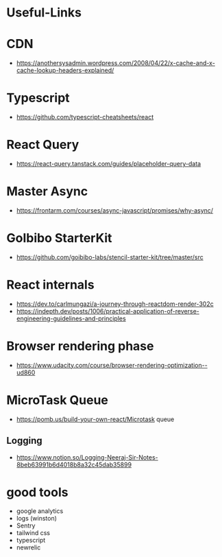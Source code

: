 # Useful-Links

# CDN
* https://anothersysadmin.wordpress.com/2008/04/22/x-cache-and-x-cache-lookup-headers-explained/

# Typescript
* https://github.com/typescript-cheatsheets/react

# React Query
* https://react-query.tanstack.com/guides/placeholder-query-data

# Master Async
* https://frontarm.com/courses/async-javascript/promises/why-async/

# GoIbibo StarterKit
* https://github.com/goibibo-labs/stencil-starter-kit/tree/master/src

# React internals
* https://dev.to/carlmungazi/a-journey-through-reactdom-render-302c
* https://indepth.dev/posts/1006/practical-application-of-reverse-engineering-guidelines-and-principles

# Browser rendering phase
* https://www.udacity.com/course/browser-rendering-optimization--ud860

# MicroTask Queue
* https://pomb.us/build-your-own-react/Microtask queue

## Logging
* https://www.notion.so/Logging-Neeraj-Sir-Notes-8beb63991b6d4018b8a32c45dab35899

# good tools
* google analytics
* logs (winston)
* Sentry
* tailwind css
* typescript
* newrelic
